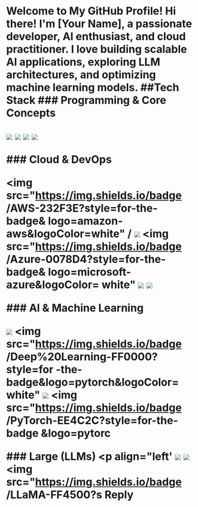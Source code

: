 # Welcome to My GitHub Profile! Hi there! I'm [Your Name], a passionate developer, Al enthusiast, and cloud practitioner. I love building scalable Al applications, exploring LLM architectures, and optimizing machine learning models. ##Tech Stack ### Programming & Core Concepts <p align="left"> <img src="https://img.shields.io/badge /Python-3776AB?style=for-the-badge &logo=python&logoColor=white" /> <img src="https://img.shields.io/badge /Flask-000000?style=for-the-badge& logo=flask&logoColor=white" /> <img src="https://img.shields.io/badge /SQL-4479A1?style=for-the-badge& logo=mysql&logoColor=white" /> <img src="https://img.shields.io/badge /Vector%20DB-005571?style=for-the -badge&logo=redis&logoColor=white" /> </p> ### Cloud & DevOps <p align="left"> <img src="https://img.shields.io/badge /AWS-232F3E?style=for-the-badge& logo=amazon-aws&logoColor=white" / <img src="https://img.shields.io/badge /Google%20Cloud-4285F4?style=for -the-badge&logo=google-cloud& logoColor=white" /> <img src="https://img.shields.io/badge /Azure-0078D4?style=for-the-badge& logo=microsoft-azure&logoColor= white" <img src="https://img.shields.io/badge /Docker-2496ED?style=for-the-badge &logo=docker&logoColor=white" /> <img src="https://img.shields.io/badge /Kubernetes-326CE5?style=for-the -badge&logo=kubernetes&logoColor= white" /> </p> ### Al & Machine Learning <p align="left"> <img src="https://img.shields.io/badge /Machine%20Learning-FF6F00?style= for-the-badge&logo=mlflow& logoColor=white" /> <img src="https://img.shields.io/badge /Deep%20Learning-FF0000?style=for -the-badge&logo=pytorch&logoColor= white" <img src="https://img.shields.io/badge /TensorFlow-FF6F00?style=for-the -badge&logo=tensorflow&logoColor= white" /> <img src="https://img.shields.io/badge /PyTorch-EE4C2C?style=for-the-badge &logo=pytorc </p> ### Large (LLMs) <p align="left' <img src="https://img.shields.io/badge /GPT-005571?style=for-the-badge& logo=openai&log olor=white" /> <img src="https://img.shieids.io/badge /BERT-1F425F?style=for-the-badge& logo=google&logoColor=white"/> <img src="https://img.shields.io/badge /LLaMA-FF4500?s Reply
<!---
im-Amrith/im-Amrith is a ✨ special ✨ repository because its `README.md` (this file) appears on your GitHub profile.
You can click the Preview link to take a look at your changes.
--->
